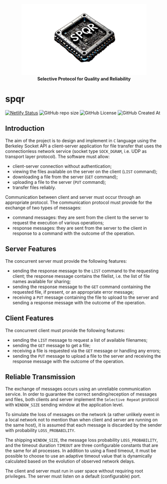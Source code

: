 <p align="center">
    <img src=".github/imgs/spqr-logo-no-bg.png" alt="SPQR" width="400">
    <br>
    <strong>Selective Protocol for Quality and Reliability</strong>
</p>

# spqr

[![Netlify Status](https://api.netlify.com/api/v1/badges/ff209ec3-5e28-44b3-9e99-f5274f7e0b29/deploy-status)](https://app.netlify.com/sites/spqr/deploys)
![GitHub repo size](https://img.shields.io/github/repo-size/AntonioBerna/spqr)
![GitHub License](https://img.shields.io/github/license/AntonioBerna/spqr)
![GitHub Created At](https://img.shields.io/github/created-at/antonioberna/spqr)

## Introduction

The aim of the project is to design and implement in `C` language using the Berkeley Socket API a client-server application for file transfer that uses the connectionless network service (socket type `SOCK_DGRAM`, i.e. UDP as transport layer protocol). The software must allow:

- client-server connection without authentication;
- viewing the files available on the server on the client (`LIST` command);
- downloading a file from the server (`GET` command);
- uploading a file to the server (`PUT` command);
- transfer files reliably.

Communication between client and server must occur through an appropriate protocol. The communication protocol must provide for the exchange of two types of messages:

- command messages: they are sent from the client to the server to request the execution of various operations;
- response messages: they are sent from the server to the client in response to a command with the outcome of the operation.

## Server Features

The concurrent server must provide the following features:

- sending the response message to the `LIST` command to the requesting client; the response message contains the filelist, i.e. the list of file names available for sharing;
- sending the response message to the `GET` command containing the requested file, if present, or an appropriate error message;
- receiving a `PUT` message containing the file to upload to the server and sending a response message with the outcome of the operation.

## Client Features

The concurrent client must provide the following features:

- sending the `LIST` message to request a list of available filenames;
- sending the `GET` message to get a file;
- receiving a file is requested via the `GET` message or handling any errors;
- sending the `PUT` message to upload a file to the server and receiving the response message with the outcome of the operation.

## Reliable Transmission

The exchange of messages occurs using an unreliable communication service. In order to guarantee the correct sending/reception of messages and files, both clients and server implement the `Selective Repeat` protocol with `WINDOW_SIZE` sending window at the application level.

To simulate the loss of messages on the network (a rather unlikely event in a local network not to mention than when client and server are running on the same host), it is assumed that each message is discarded by the sender with probability `LOSS_PROBABILITY`.

The shipping `WINDOW_SIZE`, the message loss probability `LOSS_PROBABILITY`, and the timeout duration `TIMEOUT` are three configurable constants that are the same for all processes. In addition to using a fixed timeout, it must be possible to choose to use an adaptive timeout value that is dynamically calculated based on the evolution of observed network delays.

The client and server must run in user space without requiring root privileges. The server must listen on a default (configurable) port.
